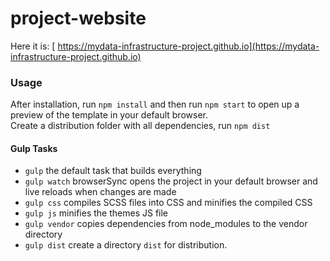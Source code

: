 # project-website
Here it is: [ https://mydata-infrastructure-project.github.io](https://mydata-infrastructure-project.github.io)

### Usage

After installation, run `npm install` and then run `npm start` to open up a preview of the template in your default browser.  
Create a distribution folder with all dependencies, run `npm dist`
#### Gulp Tasks

- `gulp` the default task that builds everything
- `gulp watch` browserSync opens the project in your default browser and live reloads when changes are made
- `gulp css` compiles SCSS files into CSS and minifies the compiled CSS
- `gulp js` minifies the themes JS file
- `gulp vendor` copies dependencies from node_modules to the vendor directory
-  `gulp dist` create a directory `dist` for distribution.

